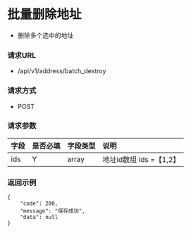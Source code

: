 # 批量删除地址

* 删除多个选中的地址

### 请求URL

* /api/v1/address/batch_destroy

### 请求方式
* POST

### 请求参数

| 字段  | 是否必填 | 字段类型  | 说明                |
|:----|:-----|:------|:------------------|
| ids | Y    | array | 地址id数组 ids =【1,2】 |



### 返回示例

```
{
    "code": 200,
    "message": "保存成功",
    "data": null
}
```
